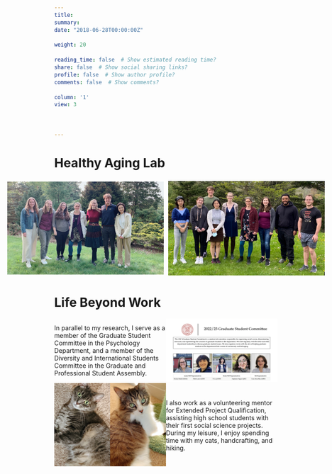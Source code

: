 ```yaml
---
title:
summary: 
date: "2018-06-28T00:00:00Z"

weight: 20

reading_time: false  # Show estimated reading time?
share: false  # Show social sharing links?
profile: false  # Show author profile?
comments: false  # Show comments?

column: '1'
view: 3


  
---
```

# Healthy Aging Lab
<!-- Image Gallery -->
<div style="display: flex; justify-content: center; align-items: center;">
  <img src="HALab2023.jpeg" alt="Lab gathering 2023" style="width: 70%; margin: 5px;">
  <img src="HALab2022.jpeg" alt="Lab gathering 2022" style="width: 70%; margin: 5px;">
</div>
<!-- End of Image Gallery -->

# Life Beyond Work
<!-- Section with Text on Left and Image on Right -->

<div style="display: flex; align-items: center;">
  <div style="flex: 1;">
    In parallel to my research, I serve as a member of the Graduate Student Committee in the Psychology Department, and a member of the Diversity and International Students Committee in the Graduate and Professional Student Assembly.
  </div>
  <div style="flex: 1;">
    <img src="GSC.png">
  </div>
</div>

<div style="display: flex; align-items: center;">
  <div style="flex: 1;">
      <img src="cats.jpg">
  </div>
  <div style="flex: 1;">
    I also work as a volunteering mentor for Extended Project Qualification, assisting high school students with their first social science projects. During my leisure, I enjoy spending time with my cats, handcrafting, and hiking. 
</div>
<!-- End of Section -->
